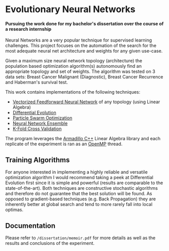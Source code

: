 # Evolutionary Neural Networks 
#### Pursuing the work done for my bachelor's dissertation over the course of a research internship


Neural Networks are a very popular technique for supervised learning challenges. This project focuses on the automation of the search for the most adequate neural net architecture and weights for any given use-case. 

Given a maximum size neural network topology (architecture) the population based optimization algorithm(s) autonomously find an appropriate topology and set of weights. The algorithm was tested on 3 data sets: Breast Cancer Malignant (Diagnostic), Breast Cancer Recurrence and Haberman's survival test.

This work contains implementations of the following techniques:
 - [Vectorized Feedforward Neural Network](https://en.wikipedia.org/wiki/Feedforward_neural_network) of any topology (using Linear Algebra)
 - [Differential Evolution](https://en.wikipedia.org/wiki/Differential_evolution)
 - [Particle Swarm Optimization](https://en.wikipedia.org/wiki/Particle_swarm_optimization)
 - [Neural Network Ensemble](http://www.sciencedirect.com/science/article/pii/S000437020200190X)
 - [K-Fold Cross Validation](https://en.wikipedia.org/wiki/Cross-validation_(statistics)#k-fold_cross-validation)

The program leverages the [Armadillo C++](http://arma.sourceforge.net/) Linear Algebra library and each replicate of the experiment is ran as an [OpenMP](http://openmp.org/wp/) thread.


## Training Algorithms

For anyone interested in implementing a highly reliable and versatile optimization algorithm I would recommend taking a peek at Differential Evolution first since it is simple and powerful (results are comparable to the state-of-the-art). Both techniques are constructive stochastic algorithms and therefore do not guarantee that the best solution will be found. As opposed to gradient-based techniques (e.g. Back Propagation) they are inherently better at global search and tend to more rarely fall into local optimas. 


## Documentation

Please refer to `/dissertation/memoir.pdf` for more details as well as the results and conclusions of the experiment.